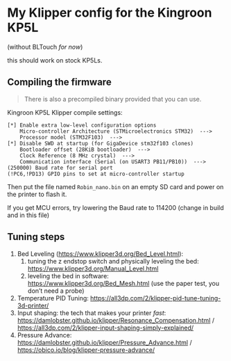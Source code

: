 # My Klipper config for the Kingroon KP5L
(without BLTouch *for now*)

this should work on stock KP5Ls.

## Compiling the firmware
> There is also a precompiled binary provided that you can use.

Kingroon KP5L Klipper compile settings:

```
[*] Enable extra low-level configuration options
    Micro-controller Architecture (STMicroelectronics STM32)  --->
    Processor model (STM32F103)  --->
[*] Disable SWD at startup (for GigaDevice stm32f103 clones)
    Bootloader offset (28KiB bootloader)  --->
    Clock Reference (8 MHz crystal)  --->
    Communication interface (Serial (on USART3 PB11/PB10))  --->
(250000) Baud rate for serial port
(!PC6,!PD13) GPIO pins to set at micro-controller startup
```

Then put the file named `Robin_nano.bin` on an empty SD card and power on the printer to flash it.

If you get MCU errors, try lowering the Baud rate to 114200 (change in build and in this file)

## Tuning steps
1. Bed Leveling (https://www.klipper3d.org/Bed_Level.html):
   1. tuning the z endstop switch and physically leveling the bed: https://www.klipper3d.org/Manual_Level.html
   2. leveling the bed in software: https://www.klipper3d.org/Bed_Mesh.html (use the paper test, you don’t need a probe)
2. Temperature PID Tuning: https://all3dp.com/2/klipper-pid-tune-tuning-3d-printer/
3. Input shaping: the tech that makes your printer *fast*: https://damlobster.github.io/klipper/Resonance_Compensation.html / https://all3dp.com/2/klipper-input-shaping-simply-explained/
4. Pressure Advance: https://damlobster.github.io/klipper/Pressure_Advance.html / https://obico.io/blog/klipper-pressure-advance/
